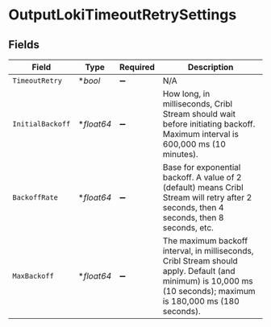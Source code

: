 # OutputLokiTimeoutRetrySettings


## Fields

| Field                                                                                                                                                           | Type                                                                                                                                                            | Required                                                                                                                                                        | Description                                                                                                                                                     |
| --------------------------------------------------------------------------------------------------------------------------------------------------------------- | --------------------------------------------------------------------------------------------------------------------------------------------------------------- | --------------------------------------------------------------------------------------------------------------------------------------------------------------- | --------------------------------------------------------------------------------------------------------------------------------------------------------------- |
| `TimeoutRetry`                                                                                                                                                  | **bool*                                                                                                                                                         | :heavy_minus_sign:                                                                                                                                              | N/A                                                                                                                                                             |
| `InitialBackoff`                                                                                                                                                | **float64*                                                                                                                                                      | :heavy_minus_sign:                                                                                                                                              | How long, in milliseconds, Cribl Stream should wait before initiating backoff. Maximum interval is 600,000 ms (10 minutes).                                     |
| `BackoffRate`                                                                                                                                                   | **float64*                                                                                                                                                      | :heavy_minus_sign:                                                                                                                                              | Base for exponential backoff. A value of 2 (default) means Cribl Stream will retry after 2 seconds, then 4 seconds, then 8 seconds, etc.                        |
| `MaxBackoff`                                                                                                                                                    | **float64*                                                                                                                                                      | :heavy_minus_sign:                                                                                                                                              | The maximum backoff interval, in milliseconds, Cribl Stream should apply. Default (and minimum) is 10,000 ms (10 seconds); maximum is 180,000 ms (180 seconds). |